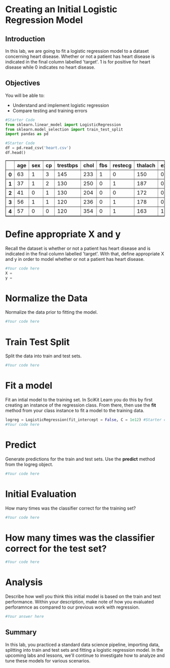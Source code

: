 
# Creating an Initial Logistic Regression Model

## Introduction 

In this lab, we are going to fit a logistic regression model to a dataset concerning heart disease. Whether or not a patient has heart disease is indicated in the final column labelled 'target'. 1 is for positive for heart disease while 0 indicates no heart disease.

## Objectives
You will be able to:

* Understand and implement logistic regression
* Compare testing and training errors


```python
#Starter Code
from sklearn.linear_model import LogisticRegression
from sklearn.model_selection import train_test_split
import pandas as pd
```


```python
#Starter Code
df = pd.read_csv('heart.csv')
df.head()
```




<div>
<style scoped>
    .dataframe tbody tr th:only-of-type {
        vertical-align: middle;
    }

    .dataframe tbody tr th {
        vertical-align: top;
    }

    .dataframe thead th {
        text-align: right;
    }
</style>
<table border="1" class="dataframe">
  <thead>
    <tr style="text-align: right;">
      <th></th>
      <th>age</th>
      <th>sex</th>
      <th>cp</th>
      <th>trestbps</th>
      <th>chol</th>
      <th>fbs</th>
      <th>restecg</th>
      <th>thalach</th>
      <th>exang</th>
      <th>oldpeak</th>
      <th>slope</th>
      <th>ca</th>
      <th>thal</th>
      <th>target</th>
    </tr>
  </thead>
  <tbody>
    <tr>
      <th>0</th>
      <td>63</td>
      <td>1</td>
      <td>3</td>
      <td>145</td>
      <td>233</td>
      <td>1</td>
      <td>0</td>
      <td>150</td>
      <td>0</td>
      <td>2.3</td>
      <td>0</td>
      <td>0</td>
      <td>1</td>
      <td>1</td>
    </tr>
    <tr>
      <th>1</th>
      <td>37</td>
      <td>1</td>
      <td>2</td>
      <td>130</td>
      <td>250</td>
      <td>0</td>
      <td>1</td>
      <td>187</td>
      <td>0</td>
      <td>3.5</td>
      <td>0</td>
      <td>0</td>
      <td>2</td>
      <td>1</td>
    </tr>
    <tr>
      <th>2</th>
      <td>41</td>
      <td>0</td>
      <td>1</td>
      <td>130</td>
      <td>204</td>
      <td>0</td>
      <td>0</td>
      <td>172</td>
      <td>0</td>
      <td>1.4</td>
      <td>2</td>
      <td>0</td>
      <td>2</td>
      <td>1</td>
    </tr>
    <tr>
      <th>3</th>
      <td>56</td>
      <td>1</td>
      <td>1</td>
      <td>120</td>
      <td>236</td>
      <td>0</td>
      <td>1</td>
      <td>178</td>
      <td>0</td>
      <td>0.8</td>
      <td>2</td>
      <td>0</td>
      <td>2</td>
      <td>1</td>
    </tr>
    <tr>
      <th>4</th>
      <td>57</td>
      <td>0</td>
      <td>0</td>
      <td>120</td>
      <td>354</td>
      <td>0</td>
      <td>1</td>
      <td>163</td>
      <td>1</td>
      <td>0.6</td>
      <td>2</td>
      <td>0</td>
      <td>2</td>
      <td>1</td>
    </tr>
  </tbody>
</table>
</div>



# Define appropriate X and y
Recall the dataset is whether or not a patient has heart disease and is indicated in the final column labelled 'target'. With that, define appropriate X and y in order to model whether or not a patient has heart disease.


```python
#Your code here 
X = 
y = 
```

# Normalize the Data
Normalize the data prior to fitting the model.


```python
#Your code here
```

# Train Test Split
Split the data into train and test sets.


```python
#Your code here
```

# Fit a model
Fit an intial model to the training set. In SciKit Learn you do this by first creating an instance of the regression class. From there, then use the **fit** method from your class instance to fit a model to the training data.


```python
logreg = LogisticRegression(fit_intercept = False, C = 1e12) #Starter code
#Your code here
```

# Predict
Generate predictions for the train and test sets. Use the **predict** method from the logreg object.


```python
#Your code here
```

# Initial Evaluation
How many times was the classifier correct for the training set?


```python
#Your code here
```

# How many times was the classifier correct for the test set?


```python
#Your code here
```

# Analysis
Describe how well you think this initial model is based on the train and test performance. Within your description, make note of how you evaluated perforamnce as compared to our previous work with regression.


```python
#Your answer here
```

## Summary

In this lab, you practiced a standard data science pipeline, importing data, splitting into train and test sets and fitting a logistic regression model. In the upcoming labs and lessons, we'll continue to investigate how to analyze and tune these models for various scenarios.
